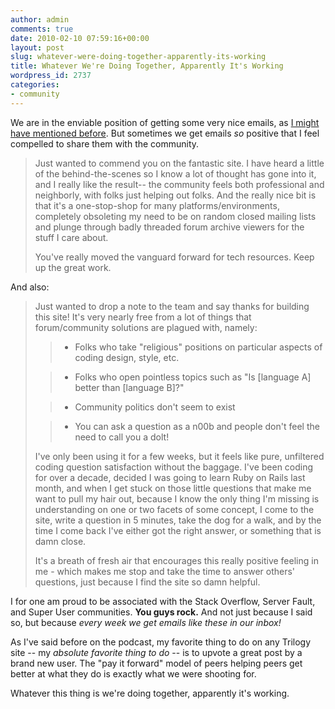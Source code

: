 ```yaml
---
author: admin
comments: true
date: 2010-02-10 07:59:16+00:00
layout: post
slug: whatever-were-doing-together-apparently-its-working
title: Whatever We're Doing Together, Apparently It's Working
wordpress_id: 2737
categories:
- community
---
```



We are in the enviable position of getting some very nice emails, as [I might have mentioned before](http://blog.stackoverflow.com/2009/09/i-heart-stack-overflow/). But sometimes we get emails _so_ positive that I feel compelled to share them with the community.





<blockquote>
Just wanted to commend you on the fantastic site. I have heard a little of the behind-the-scenes so I know a lot of thought has gone into it, and I really like the result-- the community feels both professional and neighborly, with folks just helping out folks. And the really nice bit is that it's a one-stop-shop for many platforms/environments, completely obsoleting my need to be on random closed mailing lists and plunge through badly threaded forum archive viewers for the stuff I care about.

> 
> 
You've really moved the vanguard forward for tech resources. Keep up the great work.
</blockquote>





And also:





<blockquote>
Just wanted to drop a note to the team and say thanks for building this site! It's very nearly free from a lot of things that forum/community solutions are plagued with, namely:

> 
> 

> 
> 

>   * Folks who take "religious" positions on particular aspects of coding design, style, etc.

>   * Folks who open pointless topics such as "Is [language A] better than [language B]?"

>   * Community politics don't seem to exist

>   * You can ask a question as a n00b and people don't feel the need to call you a dolt!


> 
> 
I've only been using it for a few weeks, but it feels like pure, unfiltered coding question satisfaction without the baggage. I've been coding for over a decade, decided I was going to learn Ruby on Rails last month, and when I get stuck on those little questions that make me want to pull my hair out, because I know the only thing I'm missing is understanding on one or two facets of some concept, I come to the site, write a question in 5 minutes, take the dog for a walk, and by the time I come back I've either got the right answer, or something that is damn close.

> 
> 
It's a breath of fresh air that encourages this really positive feeling in me - which makes me stop and take the time to answer others' questions, just because I find the site so damn helpful.
</blockquote>





I for one am proud to be associated with the Stack Overflow, Server Fault, and Super User communities. **You guys rock.** And not just because I said so, but because _every week we get emails like these in our inbox!_



As I've said before on the podcast, my favorite thing to do on any Trilogy site -- my _absolute favorite thing to do_ -- is to upvote a great post by a brand new user. The "pay it forward" model of peers helping peers get better at what they do is exactly what we were shooting for.



Whatever this thing is we're doing together, apparently it's working.

